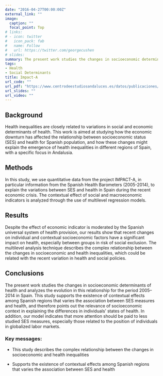 ```yaml
---
date: "2016-04-27T00:00:00Z"
external_link: ""
image:
  caption: ""
  focal_point: Top
# links:
# - icon: twitter
#   icon_pack: fab
#   name: Follow
#   url: https://twitter.com/georgecushen
# slides: 
summary: The present work studies the changes in socioeconomic determinants of health and analyzes the evolution in this relationship for the period 2005–2014 in Spain.
tags:
- Health
- Social Determinants
title: Impact-A
url_code: ""
url_pdf: "https://www.centrodeestudiosandaluces.es/datos/publicaciones/Actualidad77.pdf"
url_slides: ""
url_video: ""
---
```


## Background

Health inequalities are closely related to variations in social and economic determinants of health. This work is aimed at studying how the economic downturn has affected the relationship between socioeconomic status (SES) and health for Spanish population, and how these changes might explain the emergence of health inequalities in different regions of Spain, with a specific focus in Andalusia.

## Methods

In this study, we use quantitative data from the project IMPACT-A, in particular information from the Spanish Health Barometers (2005-2014), to explain the variations between SES and health in Spain during the recent economic crisis. The contextual effect of social and macroeconomic indicators is analyzed through the use of multilevel regression models.

## Results

Despite the effect of economic indicator is moderated by the Spanish universal system of health provision, our results show that recent changes on individual and contextual socioeconomic factors have a significant impact on health, especially between groups in risk of social exclusion. The multilevel analysis technique describes the complex relationship between the changes in socioeconomic and health inequalities, which could be related with the recent variation in health and social policies.

## Conclusions

The present work studies the changes in socioeconomic determinants of health and analyzes the evolution in this relationship for the period 2005–2014 in Spain. This study supports the existence of contextual effects among Spanish regions that varies the association between SES measures and health, and therefore points out the relevance of socioeconomic context in explaining the differences in individuals’ states of health. In addition, our model indicates that more attention should be paid to less studied SES measures, especially those related to the position of individuals in globalized labor markets.

### Key messages:

- This study describes the complex relationship between the changes in socioeconomic and health inequalities

- Supports the existence of contextual effects among Spanish regions that varies the association between SES and health
